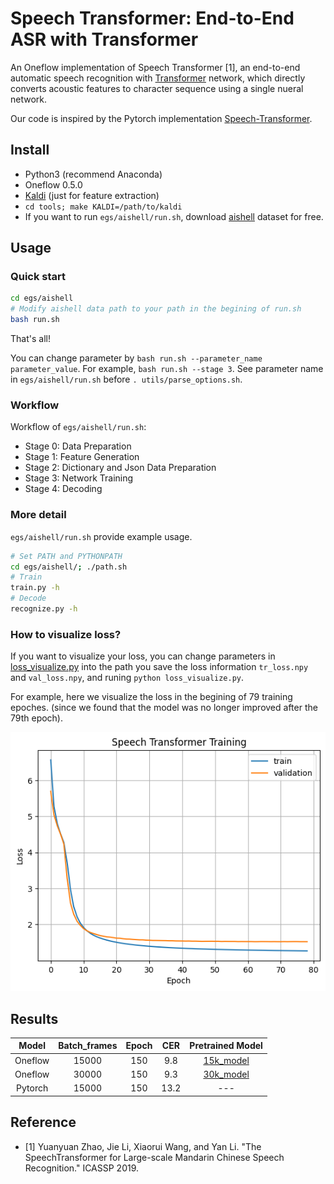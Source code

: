 # Speech Transformer: End-to-End ASR with Transformer

An Oneflow implementation of Speech Transformer [1], an end-to-end automatic speech recognition with [Transformer](https://arxiv.org/abs/1706.03762) network, which directly converts acoustic features to character sequence using a single nueral network.

Our code is inspired by the Pytorch implementation [Speech-Transformer](https://github.com/kaituoxu/Speech-Transformer).



## Install
- Python3 (recommend Anaconda)
- Oneflow 0.5.0
- [Kaldi](https://github.com/kaldi-asr/kaldi) (just for feature extraction)
- `cd tools; make KALDI=/path/to/kaldi`
- If you want to run `egs/aishell/run.sh`, download [aishell](http://www.openslr.org/33/) dataset for free.

## Usage


### Quick start
```bash
cd egs/aishell
# Modify aishell data path to your path in the begining of run.sh 
bash run.sh
```
That's all!

You can change parameter by `bash run.sh --parameter_name parameter_value`. For example, `bash run.sh --stage 3`. See parameter name in `egs/aishell/run.sh` before `. utils/parse_options.sh`.

### Workflow
Workflow of `egs/aishell/run.sh`:
- Stage 0: Data Preparation
- Stage 1: Feature Generation
- Stage 2: Dictionary and Json Data Preparation
- Stage 3: Network Training
- Stage 4: Decoding

### More detail
`egs/aishell/run.sh` provide example usage.
```bash
# Set PATH and PYTHONPATH
cd egs/aishell/; ./path.sh
# Train
train.py -h
# Decode
recognize.py -h
```
### How to visualize loss?
If you want to visualize your loss, you can change parameters in [loss_visualize.py](egs/aishell/loss_visualize.py) into the path you save the loss information `tr_loss.npy` and `val_loss.npy`, and runing `python loss_visualize.py`.

For example, here we visualize the loss in the begining of 79 training epoches. (since we found that the model was no longer improved after the 79th epoch). 

![loss](egs/aishell/figures/tr_val_loss_15000bf.png)


## Results
| Model | Batch_frames | Epoch | CER |Pretrained Model |
| :---: | :-: | :----: |:----: |:----: |
| Oneflow | 15000 |150|9.8|[15k_model](https://oneflow-public.oss-cn-beijing.aliyuncs.com/model_zoo/audio/SpeechTransfomer/15k_model.zip)|
| Oneflow | 30000 |150|9.3|[30k_model](https://oneflow-public.oss-cn-beijing.aliyuncs.com/model_zoo/audio/SpeechTransfomer/30k_model.zip)|
| Pytorch | 15000 |150|13.2 | --- |

## Reference
- [1] Yuanyuan Zhao, Jie Li, Xiaorui Wang, and Yan Li. "The SpeechTransformer for Large-scale Mandarin Chinese Speech Recognition." ICASSP 2019.
